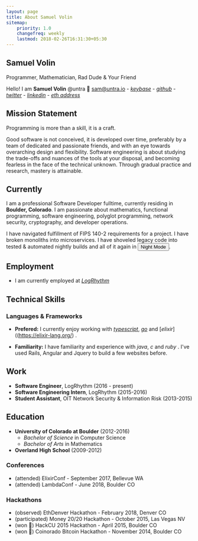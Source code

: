 ```yaml
---
layout: page
title: About Samuel Volin
sitemap:
    priority: 1.0
    changefreq: weekly
    lastmod: 2018-02-26T16:31:30+05:30
---
```

## Samuel Volin
Programmer, Mathematician, Rad Dude & Your Friend

Hello! I am **Samuel Volin**
@untra 💎 <sam@untra.io> - [_keybase_](https://keybase.io/untra) - [_github_](https://github.com/untra) - [_twitter_](https://twitter.com/untra) - [_linkedin_](https://www.linkedin.com/in/untra/) - [_eth address_](https://etherscan.io/address/0x0570b8f2ee4dc8b710bf0c18269b3902857cfdca)

## Mission Statement

Programming is more than a skill, it is a craft.

Good software is not conceived, it is developed over time, preferably by a team of dedicated and passionate friends, and with an eye towards overarching design and flexibility. Software engineering is about studying the trade-offs and nuances of the tools at your disposal, and becoming fearless in the face of the technical unknown. Through gradual practice and research, mastery is attainable.

## Currently

I am a professional Software Developer fulltime, currently residing in **Boulder, Colorado**. I am passionate about mathematics, functional programming, software engineering, polyglot programming, network security, cryptography, and developer operations.

I have navigated fulfillment of FIPS 140-2 requirements for a project. I have broken monoliths into microservices. I have shoveled legacy code into tested & automated nightly builds and all of it again in <button dark-toggle aria-hidden>Night Mode</button>.

## Employment

* I am currently employed at [_LogRhythm_](https://logrhythm.com/)

## Technical Skills

### Languages & Frameworks

* **Prefered:** I currently enjoy working with [_typescript_](https://www.typescriptlang.org/), [_go_](https://golang.org/) and [_elixir_]((https://elixir-lang.org/) .

* **Familiarity:** I have familiarity and experience with _java_, _c_ and _ruby_ . I've used Rails, Angular and Jquery to build a few websites before.

## Work
*  **Software Engineer**, LogRhythm (2016 - present)
*  **Software Engineering Intern**, LogRhythm (2015-2016)
*  **Student Assistant**, OIT Network Security & Information Risk (2013-2015)

## Education
* **University of Colorado at Boulder** (2012-2016)
  * _Bachelor of Science_ in Computer Science
  * _Bachelor of Arts_ in Mathematics
* **Overland High School** (2009-2012)

### Conferences
* (attended) ElixirConf - September 2017, Bellevue WA
* (attended) LambdaConf - June 2018, Boulder CO

### Hackathons
* (observed) EthDenver Hackathon - February 2018, Denver CO
* (participated) Money 20/20 Hackathon - October 2015, Las Vegas NV
* (won 🥈) HackCU 2015 Hackathon - April 2015, Boulder CO
* (won 🥉) Coinorado Bitcoin Hackathon - November 2014, Boulder CO

